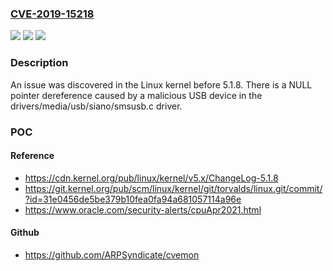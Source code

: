 ### [CVE-2019-15218](https://cve.mitre.org/cgi-bin/cvename.cgi?name=CVE-2019-15218)
![](https://img.shields.io/static/v1?label=Product&message=n%2Fa&color=blue)
![](https://img.shields.io/static/v1?label=Version&message=n%2Fa&color=blue)
![](https://img.shields.io/static/v1?label=Vulnerability&message=n%2Fa&color=brighgreen)

### Description

An issue was discovered in the Linux kernel before 5.1.8. There is a NULL pointer dereference caused by a malicious USB device in the drivers/media/usb/siano/smsusb.c driver.

### POC

#### Reference
- https://cdn.kernel.org/pub/linux/kernel/v5.x/ChangeLog-5.1.8
- https://git.kernel.org/pub/scm/linux/kernel/git/torvalds/linux.git/commit/?id=31e0456de5be379b10fea0fa94a681057114a96e
- https://www.oracle.com/security-alerts/cpuApr2021.html

#### Github
- https://github.com/ARPSyndicate/cvemon

